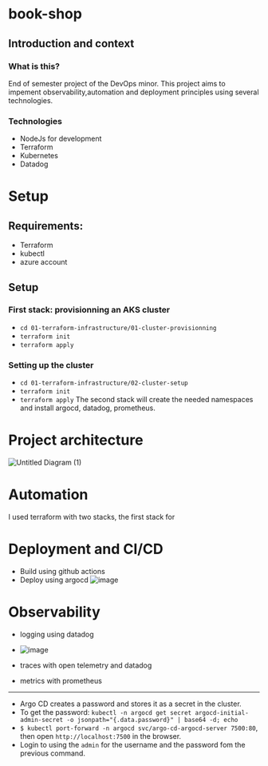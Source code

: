 # book-shop

## Introduction and context
### What is this?
End of semester project of the DevOps minor.
This project aims to impement observability,automation and deployment principles using several technologies.
### Technologies
* NodeJs for development
* Terraform 
* Kubernetes 
* Datadog 


# Setup
## Requirements:
 * Terraform 
 * kubectl 
 * azure account
## Setup 

### First stack: provisionning an AKS cluster
* `cd 01-terraform-infrastructure/01-cluster-provisionning`
* `terraform init`
* `terraform apply`

### Setting up the cluster
* `cd 01-terraform-infrastructure/02-cluster-setup`
* `terraform init`
* `terraform apply`
The second stack will create the needed namespaces and install argocd, datadog, prometheus.

# Project architecture 
![Untitled Diagram (1)](https://user-images.githubusercontent.com/53778545/212965790-2a988703-b14c-4953-8131-f020b8955ba8.jpg)


# Automation
I used terraform with two stacks, the first stack for 


# Deployment and CI/CD
* Build using github actions
* Deploy using argocd
![image](https://user-images.githubusercontent.com/53778545/212965929-57d5fa73-7205-47b4-ad6a-181f91ea6f14.png)


# Observability
* logging using datadog
* ![image](https://user-images.githubusercontent.com/53778545/212966766-3db2123b-123b-4553-b20e-a8937801e051.png)

* traces with open telemetry and datadog
* metrics with prometheus




-------------------

* Argo CD creates a password and stores it as a secret in the cluster.
* To get the password: `kubectl -n argocd get secret argocd-initial-admin-secret -o jsonpath="{.data.password}" | base64 -d; echo`
* `$ kubectl port-forward -n argocd svc/argo-cd-argocd-server 7500:80`, then open `http://localhost:7500` in the browser.
* Login to using the `admin` for the username and the password fom the previous command.



